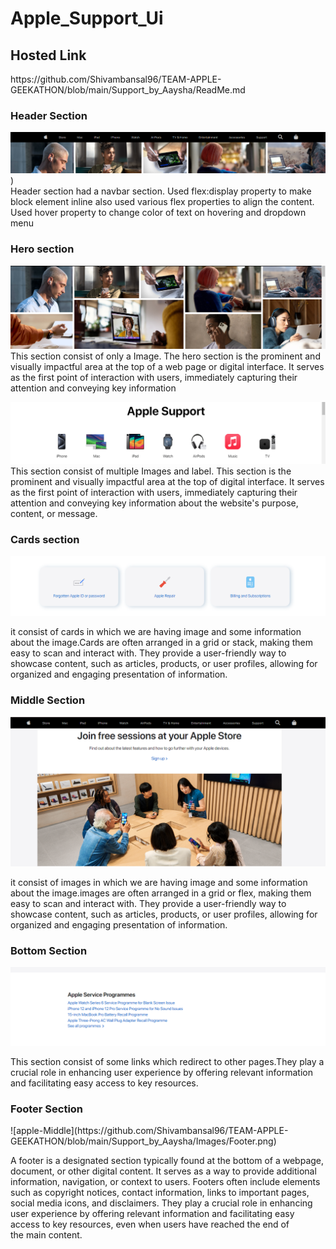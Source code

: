 # Apple_Support_Ui
<h2>Hosted Link</h2>
https://github.com/Shivambansal96/TEAM-APPLE-GEEKATHON/blob/main/Support_by_Aaysha/ReadMe.md

<h3>Header Section</h3>

![apple_support_header](https://github.com/Shivambansal96/TEAM-APPLE-GEEKATHON/blob/main/Support_by_Aaysha/Images/Header.png))
<br>
Header section had a navbar section. Used flex:display property to make block element inline also used various flex properties to align the content.<br> Used hover property to change color of text on hovering and dropdown menu<br>

<h3>Hero section</h3>

![apple-hero](https://github.com/Shivambansal96/TEAM-APPLE-GEEKATHON/blob/main/Support_by_Aaysha/Images/Hero.png.png)<br>
 This section consist of only a Image. The hero section is the prominent and visually impactful area at the top of a web page or digital interface. It serves as the first point of interaction with users, immediately capturing their attention and conveying key information 

 

 ![apple-support](https://github.com/Shivambansal96/TEAM-APPLE-GEEKATHON/blob/main/Support_by_Aaysha/Images/Apple_Support.png)<br>
   This section consist of multiple Images and label. This section is the prominent and visually impactful area at the top of digital interface. It serves as the first point of interaction with users, immediately capturing their attention and conveying key information about the website's purpose, content, or message. 


<h3>Cards section</h3>
  
  ![apple-cards](https://github.com/Shivambansal96/TEAM-APPLE-GEEKATHON/blob/main/Support_by_Aaysha/Images/Cards.png)<br>

  it consist of cards in which we are having image and some information about the image.Cards are often arranged in a grid or stack, making them easy to scan and interact with. They provide a user-friendly way to showcase content, such as articles, products, or user profiles, allowing for organized and engaging presentation of information.<br>



<h3> Middle Section</h3>

![apple-Middle](https://github.com/Shivambansal96/TEAM-APPLE-GEEKATHON/blob/main/Support_by_Aaysha/Images/Middle_Sction.png) <br>

it consist of images in which we are having image and some information about the image.images are often arranged in a grid or flex, making them easy to scan and interact with. They provide a user-friendly way to showcase content, such as articles, products, or user profiles, allowing for organized and engaging presentation of information.<br>

 <h3> Bottom Section</h3>

![apple-Bottom](https://github.com/Shivambansal96/TEAM-APPLE-GEEKATHON/blob/main/Support_by_Aaysha/Images/Bottom_section.png) <br>

This section consist of some links which redirect to other pages.They play a crucial role in enhancing user experience by offering relevant information and facilitating easy access to key resources.

  <h3> Footer Section</h3>
![apple-Middle](https://github.com/Shivambansal96/TEAM-APPLE-GEEKATHON/blob/main/Support_by_Aaysha/Images/Footer.png)<br>

A footer is a designated section typically found at the bottom of a webpage, document, or other digital content. It serves as a way to provide additional information, navigation, or context to users. Footers often include elements such as copyright notices, contact information, links to important pages, social media icons, and disclaimers. They play a crucial role in enhancing user experience by offering relevant information and facilitating easy access to key resources, even when users have reached the end of the main content.